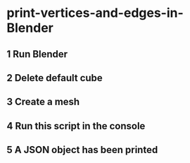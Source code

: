 # print-vertices-and-edges-in-Blender

## 1 Run Blender
## 2 Delete default cube
## 3 Create a mesh
## 4 Run this script in the console
## 5 A JSON object has been printed
